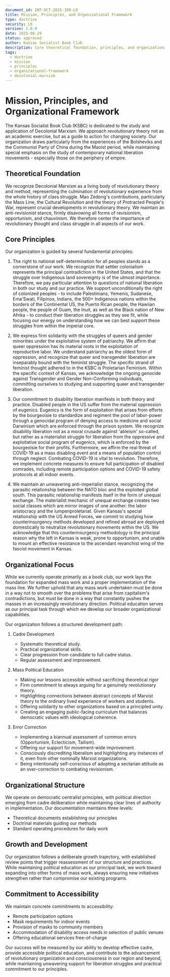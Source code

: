 ```yaml
---
document_id: INT-DCT-2025-180-L0
title: Mission, Principles, and Organizational Framework
type: doctrine
security: L0
version: 1.0.0
date: 2025-06-29
status: approved
author: Kansas Socialist Book Club
description: Core theoretical foundation, principles, and organizational structure of the Kansas Socialist Book Club
tags:
  - doctrine
  - mission
  - principles
  - organizational-framework
  - decolonial-marxism
---
```


# Mission, Principles, and Organizational Framework

The Kansas Socialist Book Club (KSBC) is dedicated to the study and application of Decolonial Marxism. We approach revolutionary theory not as an academic exercise, but as a guide to action for changing society. Our organization draws particularly from the experiences of the Bolsheviks and the Communist Party of China during the Maoist period, while maintaining special emphasis on the study of contemporary national liberation movements - especially those on the periphery of empire.

## Theoretical Foundation

We recognize Decolonial Marxism as a living body of revolutionary theory and method, representing the culmination of revolutionary experience from the whole history of class struggle. Mao Zedong's contributions, particularly the Mass Line, the Cultural Revolution and the theory of Protracted People's War, represent crucial developments in revolutionary theory. We maintain an anti-revisionist stance, firmly disavowing all forms of revisionism, opportunism, and chauvinism. We therefore center the importance of revolutionary thought and class struggle in all aspects of our work.

## Core Principles

Our organization is guided by several fundamental principles:

1. The right to national self-determination for all peoples stands as a cornerstone of our work. We recognize that settler colonialism represents the principal contradiction in the United States, and that the struggle over Indigenous land sovereignty is of the utmost importance. Therefore, we pay particular attention to questions of national liberation in both our study and our practice. We support unconditionally the right of colonized peoples - to include Palestinians, Yemenis, Sudanese, Ema'Swati, Filipinos, Indians, the 500+ Indigenous nations within the borders of the Continental US, the Puerto Rican people, the Hawiian people, the people of Guam, the Inuit, as well as the Black nation of New Afrika - to conduct their liberation struggles as they see fit, while focusing our energy on understanding how we can best support these struggles from within the imperial core.

2. We express firm solidarity with the struggles of queers and gender minorities under the exploitative system of patriarchy. We affirm that queer oppression has its material roots in the exploitation of reproductive labor. We understand patriarchy as the oldest form of oppression, and recognize that queer and transgender liberation are inseparably bound with the feminist struggle. The specific strand of feminist thought adhered to in the KSBC is Proletarian Feminism. Within the specific context of Kansas, we acknowledge the ongoing genocide against Transgender and Gender Non-Conforming individuals, committing ourselves to studying and supporting queer and transgender liberation.

3. Our commitment to disability liberation manifests in both theory and practice. Disabled people in the US suffer from the material oppression of eugenics. Eugenics is the form of exploitation that arises from efforts by the bourgeoisie to standardize and regiment the pool of labor-power through a genocidal program of denying access to medicine and social Darwinism which are enforced through the prison system. We recognize disability liberation not as a moral crusade against 'ableism' so-called, but rather as a materialist struggle for liberation from the oppressive and exploitative social program of eugenics, which is enforced by the bourgeoisie for their profits. Furthermore, we affirm the real threat of COVID-19 as a mass disabling event and a means of population control through neglect. Combating COVID-19 is vital to revolution. Therefore, we implement concrete measures to ensure full participation of disabled comrades, including remote participation options and COVID-19 safety protocols at all indoor events.

4. We maintain an unwavering anti-imperialist stance, recognizing the parasitic relationship between the NATO bloc and the exploited global south. This parasitic relationship manifests itself in the form of unequal exchange. The materialist mechanic of unequal exchange creates two social classes which are mirror images of one another: the labor aristocracy and the lumpenproletariat. Given Kansas's special relationship with the US Armed Forces, we commit to studying how counterinsurgency methods developed and refined abroad are deployed domestically to neutralize revolutionary movements within the US. We acknowledge that this counterinsurgency methodology is the principal reason why the left in Kansas is weak, prone to opportunism, and unable to mount an effective resistance to the ascendant revanchist wing of the fascist movement in Kansas.

## Organizational Focus

While we currently operate primarily as a book club, our work lays the foundation for expanded mass work and a proper implementation of the mass line. We further uphold that any mass work undertaken must be done in a way not to smooth over the problems that arise from capitalism's contradictions, but must be done in a way that constantly pushes the masses in an increasingly revolutionary direction. Political education serves as our principal task through which we develop our broader organizational capabilities.

Our organization follows a structured development path:

1. Cadre Development
   - Systematic theoretical study.
   - Practical organizational skills.
   - Clear progression from candidate to full cadre status.
   - Regular assessment and improvement.

2. Mass Political Education
   - Making our lessons accessible without sacrificing theoretical rigor
   - Firm commitment to always arguing for a genuinely revolutionary theory.
   - Highlighting connections between abstract concepts of Marxist theory to the ordinary lived experience of workers and students.
   - Offering solidarity to other organizations based on a principled unity.
   - Creating an engaging public-facing curriculum that balances democratic values with ideological coherence.

3. Error Correction
   - Implementing a biannual assessment of common errors (Opportunism, Eclecticism, Tailism).
   - Offering our support for movement-wide improvement.
   - Consciously discrediting liberalism and highlighting any instances of it, even from other nominally Marxist organizations.
   - Being intentionally self-conscious of adopting a sectarian attitude as an over-correction to combating revisionism.

## Organizational Structure

We operate on democratic centralist principles, with political direction emerging from cadre deliberation while maintaining clear lines of authority in implementation. Our documentation maintains three levels:
- Theoretical documents establishing our principles
- Doctrinal materials guiding our methods
- Standard operating procedures for daily work

## Growth and Development

Our organization follows a deliberate growth trajectory, with established review points that trigger reassessment of our structure and practices. While maintaining political education as our principal task, we work toward expanding into other forms of mass work, always ensuring new initiatives strengthen rather than compromise our existing programs.

## Commitment to Accessibility

We maintain concrete commitments to accessibility:
- Remote participation options
- Mask requirements for indoor events
- Provision of masks to community members
- Accommodation of disability access needs in selection of public venues
- Offering educational services free-of-charge

Our success will be measured by our ability to develop effective cadre, provide accessible political education, and contribute to the advancement of revolutionary organization and consciousness in our region and beyond, while maintaining unwavering support for liberation struggles and practical commitment to our principles.